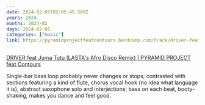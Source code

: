 ```yaml
---
date: 2024-02-05T02:05:45.580Z
years: 2024
months: 2024-02
days: 2024-02-05
categories: ["music"]
link: https://pyramidprojectfeatcontours.bandcamp.com/track/driver-feat-juma-tutu-lastas-afro-disco-remix
---
```

[DRIVER feat Juma Tutu (LASTA's Afro Disco Remix) | PYRAMID PROJECT feat Contours](https://pyramidprojectfeatcontours.bandcamp.com/track/driver-feat-juma-tutu-lastas-afro-disco-remix)

Single-bar bass loop probably never changes or stops; contrasted with sections featuring a kind of flute, chorus vocal hook (no idea what language it is), abstract saxophone solo and interjections; bass on each beat, booty-shaking, makes you dance and feel good.
